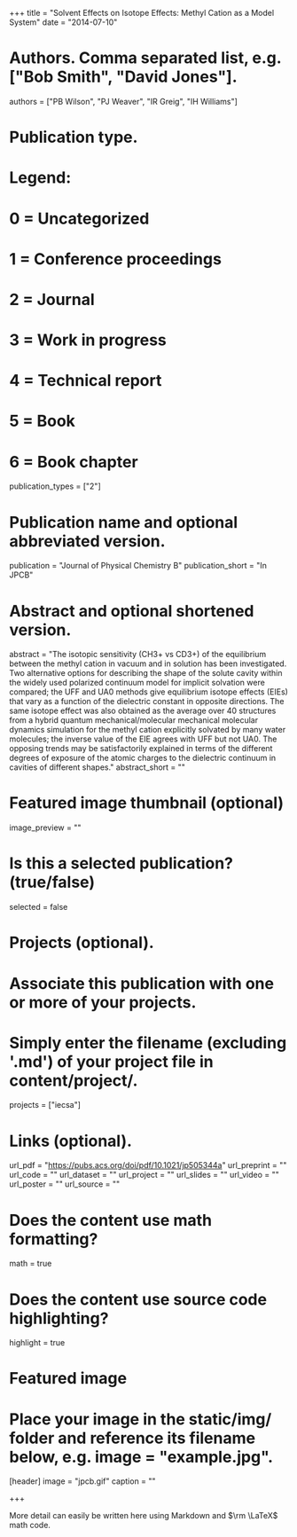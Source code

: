 +++
title = "Solvent Effects on Isotope Effects: Methyl Cation as a Model System"
date = "2014-07-10"
# Authors. Comma separated list, e.g. ["Bob Smith", "David Jones"].

authors = ["PB Wilson", "PJ Weaver", "IR Greig", "IH Williams"]
# Publication type.
# Legend:
# 0 = Uncategorized
# 1 = Conference proceedings
# 2 = Journal
# 3 = Work in progress
# 4 = Technical report
# 5 = Book
# 6 = Book chapter

publication_types = ["2"]
# Publication name and optional abbreviated version.

publication = "Journal of Physical Chemistry B"
publication_short = "In JPCB"
# Abstract and optional shortened version.

abstract = "The isotopic sensitivity (CH3+ vs CD3+) of the equilibrium between the methyl cation in vacuum and in solution has been investigated. Two alternative options for describing the shape of the solute cavity within the widely used polarized continuum model for implicit solvation were compared; the UFF and UA0 methods give equilibrium isotope effects (EIEs) that vary as a function of the dielectric constant in opposite directions. The same isotope effect was also obtained as the average over 40 structures from a hybrid quantum mechanical/molecular mechanical molecular dynamics simulation for the methyl cation explicitly solvated by many water molecules; the inverse value of the EIE agrees with UFF but not UA0. The opposing trends may be satisfactorily explained in terms of the different degrees of exposure of the atomic charges to the dielectric continuum in cavities of different shapes." 
abstract_short = ""
# Featured image thumbnail (optional)

image_preview = ""
# Is this a selected publication? (true/false)

selected = false
# Projects (optional).
# Associate this publication with one or more of your projects.
# Simply enter the filename (excluding '.md') of your project file in content/project/.

projects = ["iecsa"]
# Links (optional).

url_pdf = "https://pubs.acs.org/doi/pdf/10.1021/jp505344a"
url_preprint = ""
url_code = ""
url_dataset = ""
url_project = ""
url_slides = ""
url_video = ""
url_poster = ""
url_source = ""
# Does the content use math formatting?

math = true
# Does the content use source code highlighting?

highlight = true
# Featured image
# Place your image in the static/img/ folder and reference its filename below, e.g. image = "example.jpg".
[header]
image = "jpcb.gif"
caption = ""

+++

More detail can easily be written here using Markdown and $\rm \LaTeX$ math code.
